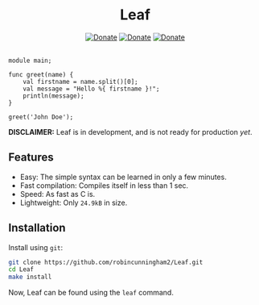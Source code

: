 <div align="center">
    <h1>Leaf</h1>
    <a href="https://www.patreon.com/robincunningham"><img src="https://badgejs.herokuapp.com/donate" alt="Donate"></a>
    <a href="https://github.com/robincunningham2/Leaf/issues"><img src="https://badgejs.herokuapp.com/github/issues/robincunningham2/Leaf" alt="Donate"></a>
    <a href="LICENSE"><img src="https://badgejs.herokuapp.com/badge/license/MIT/cyan" alt="Donate"></a>
</div><br/>

```
module main;

func greet(name) {
    val firstname = name.split()[0];
    val message = "Hello %{ firstname }!";
    println(message);
}

greet('John Doe');
```

**DISCLAIMER:** Leaf is in development, and is not ready for production _yet_.

## Features
* Easy: The simple syntax can be learned in only a few minutes.
* Fast compilation: Compiles itself in less than 1 sec.
* Speed: As fast as C is.
* Lightweight: Only `24.9kB` in size.

## Installation
Install using `git`:
```bash
git clone https://github.com/robincunningham2/Leaf.git
cd Leaf
make install
```

Now, Leaf can be found using the `leaf` command.
